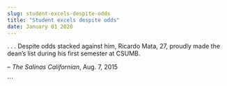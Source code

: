 ```yaml
---
slug: student-excels-despite-odds
title: "Student excels despite odds"
date: January 01 2020
---
```


 
<p>
  . . . Despite odds stacked against him, Ricardo Mata, 27, proudly made the
  dean’s list during his first semester at CSUMB.
</p>
<p>– <em>The Salinas Californian</em>, Aug. 7, 2015</p>
```
